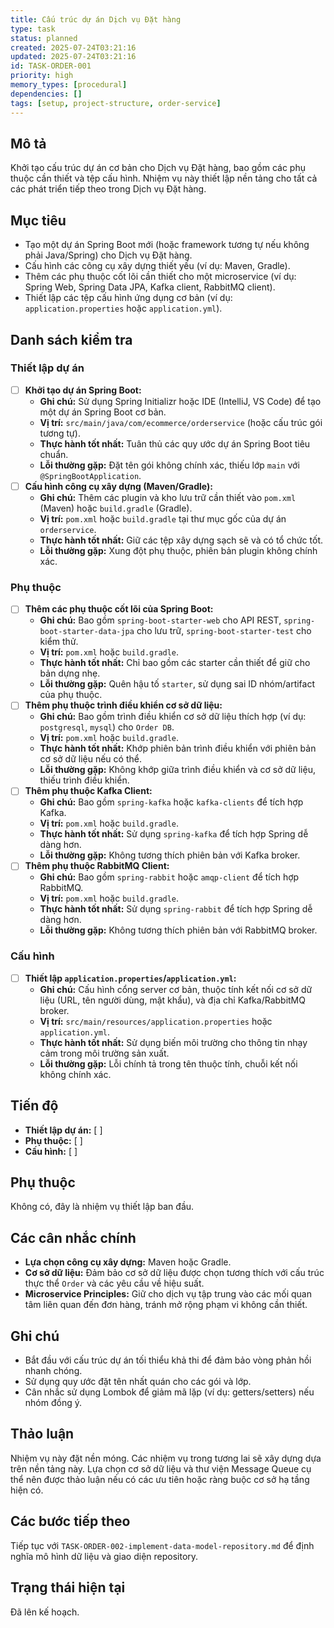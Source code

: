 ```yaml
---
title: Cấu trúc dự án Dịch vụ Đặt hàng
type: task
status: planned
created: 2025-07-24T03:21:16
updated: 2025-07-24T03:21:16
id: TASK-ORDER-001
priority: high
memory_types: [procedural]
dependencies: []
tags: [setup, project-structure, order-service]
---
```


## Mô tả

Khởi tạo cấu trúc dự án cơ bản cho Dịch vụ Đặt hàng, bao gồm các phụ thuộc cần thiết và tệp cấu hình. Nhiệm vụ này thiết lập nền tảng cho tất cả các phát triển tiếp theo trong Dịch vụ Đặt hàng.

## Mục tiêu

*   Tạo một dự án Spring Boot mới (hoặc framework tương tự nếu không phải Java/Spring) cho Dịch vụ Đặt hàng.
*   Cấu hình các công cụ xây dựng thiết yếu (ví dụ: Maven, Gradle).
*   Thêm các phụ thuộc cốt lõi cần thiết cho một microservice (ví dụ: Spring Web, Spring Data JPA, Kafka client, RabbitMQ client).
*   Thiết lập các tệp cấu hình ứng dụng cơ bản (ví dụ: `application.properties` hoặc `application.yml`).

## Danh sách kiểm tra

### Thiết lập dự án
- [ ] **Khởi tạo dự án Spring Boot:**
    - **Ghi chú:** Sử dụng Spring Initializr hoặc IDE (IntelliJ, VS Code) để tạo một dự án Spring Boot cơ bản.
    - **Vị trí:** `src/main/java/com/ecommerce/orderservice` (hoặc cấu trúc gói tương tự).
    - **Thực hành tốt nhất:** Tuân thủ các quy ước dự án Spring Boot tiêu chuẩn.
    - **Lỗi thường gặp:** Đặt tên gói không chính xác, thiếu lớp `main` với `@SpringBootApplication`.
- [ ] **Cấu hình công cụ xây dựng (Maven/Gradle):**
    - **Ghi chú:** Thêm các plugin và kho lưu trữ cần thiết vào `pom.xml` (Maven) hoặc `build.gradle` (Gradle).
    - **Vị trí:** `pom.xml` hoặc `build.gradle` tại thư mục gốc của dự án `orderservice`.
    - **Thực hành tốt nhất:** Giữ các tệp xây dựng sạch sẽ và có tổ chức tốt.
    - **Lỗi thường gặp:** Xung đột phụ thuộc, phiên bản plugin không chính xác.

### Phụ thuộc
- [ ] **Thêm các phụ thuộc cốt lõi của Spring Boot:**
    - **Ghi chú:** Bao gồm `spring-boot-starter-web` cho API REST, `spring-boot-starter-data-jpa` cho lưu trữ, `spring-boot-starter-test` cho kiểm thử.
    - **Vị trí:** `pom.xml` hoặc `build.gradle`.
    - **Thực hành tốt nhất:** Chỉ bao gồm các starter cần thiết để giữ cho bản dựng nhẹ.
    - **Lỗi thường gặp:** Quên hậu tố `starter`, sử dụng sai ID nhóm/artifact của phụ thuộc.
- [ ] **Thêm phụ thuộc trình điều khiển cơ sở dữ liệu:**
    - **Ghi chú:** Bao gồm trình điều khiển cơ sở dữ liệu thích hợp (ví dụ: `postgresql`, `mysql`) cho `Order DB`.
    - **Vị trí:** `pom.xml` hoặc `build.gradle`.
    - **Thực hành tốt nhất:** Khớp phiên bản trình điều khiển với phiên bản cơ sở dữ liệu nếu có thể.
    - **Lỗi thường gặp:** Không khớp giữa trình điều khiển và cơ sở dữ liệu, thiếu trình điều khiển.
- [ ] **Thêm phụ thuộc Kafka Client:**
    - **Ghi chú:** Bao gồm `spring-kafka` hoặc `kafka-clients` để tích hợp Kafka.
    - **Vị trí:** `pom.xml` hoặc `build.gradle`.
    - **Thực hành tốt nhất:** Sử dụng `spring-kafka` để tích hợp Spring dễ dàng hơn.
    - **Lỗi thường gặp:** Không tương thích phiên bản với Kafka broker.
- [ ] **Thêm phụ thuộc RabbitMQ Client:**
    - **Ghi chú:** Bao gồm `spring-rabbit` hoặc `amqp-client` để tích hợp RabbitMQ.
    - **Vị trí:** `pom.xml` hoặc `build.gradle`.
    - **Thực hành tốt nhất:** Sử dụng `spring-rabbit` để tích hợp Spring dễ dàng hơn.
    - **Lỗi thường gặp:** Không tương thích phiên bản với RabbitMQ broker.

### Cấu hình
- [ ] **Thiết lập `application.properties`/`application.yml`:**
    - **Ghi chú:** Cấu hình cổng server cơ bản, thuộc tính kết nối cơ sở dữ liệu (URL, tên người dùng, mật khẩu), và địa chỉ Kafka/RabbitMQ broker.
    - **Vị trí:** `src/main/resources/application.properties` hoặc `application.yml`.
    - **Thực hành tốt nhất:** Sử dụng biến môi trường cho thông tin nhạy cảm trong môi trường sản xuất.
    - **Lỗi thường gặp:** Lỗi chính tả trong tên thuộc tính, chuỗi kết nối không chính xác.

## Tiến độ

*   **Thiết lập dự án:** [ ]
*   **Phụ thuộc:** [ ]
*   **Cấu hình:** [ ]

## Phụ thuộc

Không có, đây là nhiệm vụ thiết lập ban đầu.

## Các cân nhắc chính

*   **Lựa chọn công cụ xây dựng:** Maven hoặc Gradle.
*   **Cơ sở dữ liệu:** Đảm bảo cơ sở dữ liệu được chọn tương thích với cấu trúc thực thể `Order` và các yêu cầu về hiệu suất.
*   **Microservice Principles:** Giữ cho dịch vụ tập trung vào các mối quan tâm liên quan đến đơn hàng, tránh mở rộng phạm vi không cần thiết.

## Ghi chú

*   Bắt đầu với cấu trúc dự án tối thiểu khả thi để đảm bảo vòng phản hồi nhanh chóng.
*   Sử dụng quy ước đặt tên nhất quán cho các gói và lớp.
*   Cân nhắc sử dụng Lombok để giảm mã lặp (ví dụ: getters/setters) nếu nhóm đồng ý.

## Thảo luận

Nhiệm vụ này đặt nền móng. Các nhiệm vụ trong tương lai sẽ xây dựng dựa trên nền tảng này. Lựa chọn cơ sở dữ liệu và thư viện Message Queue cụ thể nên được thảo luận nếu có các ưu tiên hoặc ràng buộc cơ sở hạ tầng hiện có.

## Các bước tiếp theo

Tiếp tục với `TASK-ORDER-002-implement-data-model-repository.md` để định nghĩa mô hình dữ liệu và giao diện repository.

## Trạng thái hiện tại

Đã lên kế hoạch.